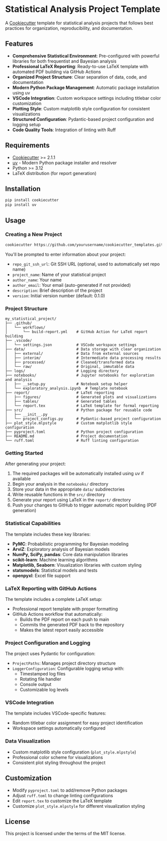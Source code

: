 # Statistical Analysis Project Template

A [Cookiecutter](https://github.com/cookiecutter/cookiecutter) template for statistical analysis projects that follows best practices for organization, reproducibility, and documentation.

## Features

- **Comprehensive Statistical Environment**: Pre-configured with powerful libraries for both frequentist and Bayesian analysis
- **Professional LaTeX Reporting**: Ready-to-use LaTeX template with automated PDF building via GitHub Actions
- **Organized Project Structure**: Clear separation of data, code, and documentation
- **Modern Python Package Management**: Automatic package installation using uv
- **VSCode Integration**: Custom workspace settings including titlebar color customization
- **Plotting Style**: Custom matplotlib style configuration for consistent visualizations
- **Structured Configuration**: Pydantic-based project configuration and logging setup
- **Code Quality Tools**: Integration of linting with Ruff

## Requirements

- [Cookiecutter](https://github.com/cookiecutter/cookiecutter) >= 2.1.1
- [uv](https://github.com/astral-sh/uv) - Modern Python package installer and resolver
- Python >= 3.12
- LaTeX distribution (for report generation)

## Installation

```bash
pip install cookiecutter
pip install uv
```

## Usage

### Creating a New Project

```bash
cookiecutter https://github.com/yourusername/cookiecutter_templates.git
```

You'll be prompted to enter information about your project:

- `repo_git_ssh_url`: Git SSH URL (optional, used to automatically set repo name)
- `project_name`: Name of your statistical project
- `author_name`: Your name
- `author_email`: Your email (auto-generated if not provided)
- `description`: Brief description of the project
- `version`: Initial version number (default: 0.1.0)

### Project Structure

```plain
my_statistical_project/
├── .github/
│   └── workflows/
│       └── build-report.yml    # GitHub Action for LaTeX report building
├── .vscode/
│   └── settings.json           # VSCode workspace settings
├── data/                       # Data storage with clear organization
│   ├── external/               # Data from external sources
│   ├── interim/                # Intermediate data processing results
│   ├── processed/              # Cleaned/transformed data
│   └── raw/                    # Original, immutable data
├── logs/                       # Logging directory
├── notebooks/                  # Jupyter notebooks for exploration and analysis
│   ├── __setup.py              # Notebook setup helper
│   └── exploratory_analysis.ipynb  # Template notebook
├── report/                     # LaTeX reporting
│   ├── figures/                # Generated plots and visualizations
│   ├── tables/                 # Generated tables
│   └── report.tex              # LaTeX template for formal reporting
├── src/                        # Python package for reusable code
│   ├── __init__.py
│   └── project_configs.py      # Pydantic-based project configuration
├── plot_style.mlpstyle         # Custom matplotlib style configuration
├── pyproject.toml              # Python project configuration
├── README.md                   # Project documentation
└── ruff.toml                   # Ruff linting configuration
```

### Getting Started

After generating your project:

1. The required packages will be automatically installed using uv if available
2. Begin your analysis in the `notebooks/` directory
3. Store your data in the appropriate `data/` subdirectories
4. Write reusable functions in the `src/` directory
5. Generate your report using LaTeX in the `report/` directory
6. Push your changes to GitHub to trigger automatic report building (PDF generation)

### Statistical Capabilities

The template includes these key libraries:

- **PyMC**: Probabilistic programming for Bayesian modeling
- **ArviZ**: Exploratory analysis of Bayesian models
- **NumPy, SciPy, pandas**: Core data manipulation libraries
- **scikit-learn**: Machine learning algorithms
- **Matplotlib, Seaborn**: Visualization libraries with custom styling
- **statsmodels**: Statistical models and tests
- **openpyxl**: Excel file support

### LaTeX Reporting with GitHub Actions

The template includes a complete LaTeX setup:

- Professional report template with proper formatting
- GitHub Actions workflow that automatically:
  - Builds the PDF report on each push to main
  - Commits the generated PDF back to the repository
  - Makes the latest report easily accessible

### Project Configuration and Logging

The project uses Pydantic for configuration:

- `ProjectPaths`: Manages project directory structure
- `LoggerConfiguration`: Configurable logging setup with:
  - Timestamped log files
  - Rotating file handler
  - Console output
  - Customizable log levels

### VSCode Integration

The template includes VSCode-specific features:

- Random titlebar color assignment for easy project identification
- Workspace settings automatically configured

### Data Visualization

- Custom matplotlib style configuration (`plot_style.mlpstyle`)
- Professional color scheme for visualizations
- Consistent plot styling throughout the project

## Customization

- Modify `pyproject.toml` to add/remove Python packages
- Adjust `ruff.toml` to change linting configurations
- Edit `report.tex` to customize the LaTeX template
- Customize `plot_style.mlpstyle` for different visualization styling

## License

This project is licensed under the terms of the MIT license.

